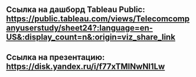 



## Ссылка на дашборд Tableau Public: https://public.tableau.com/views/Telecomcompanyuserstudy/sheet24?:language=en-US&:display_count=n&:origin=viz_share_link
##  Ссылка на презентацию: https://disk.yandex.ru/i/f77xTMlNwNl1Lw
